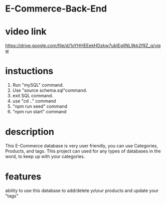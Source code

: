 # E-Commerce-Back-End

# video link
https://drive.google.com/file/d/1oYHHEEekHDzkw7ubIEglINL9kk2f9Z_g/view
# instuctions 
1. Run "mySQL" command.
2. Use "source schema.sql"command.
3. exit SQL command.
4. use "cd .." command
5. "npm run seed" command
6. "npm run start" command

# description 
This E-Commerce database is very user friendly, you can use Categories, Products, and tags. This project can used for any types of databases in the word, to keep up with your categories.

# features
ability to use this database to add/delete yo\our products and update your "tags"

